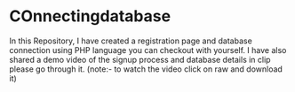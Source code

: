 # COnnectingdatabase
In this Repository, I have created a registration page and database connection using PHP language you can checkout with yourself.
I have also shared a demo video of the signup process and database details in clip please go through it. (note:- to watch the video click on raw and download it)
